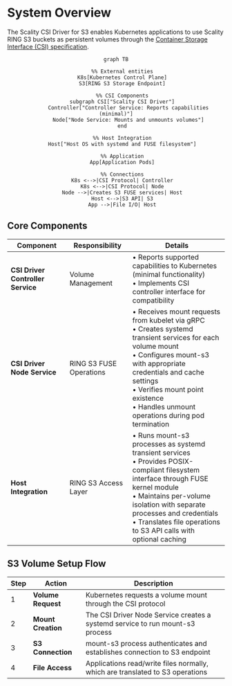 # System Overview

The Scality CSI Driver for S3 enables Kubernetes applications to use Scality RING S3 buckets as persistent volumes through the [Container Storage Interface (CSI) specification](https://github.com/container-storage-interface/spec/blob/master/spec.md).

<div align="center">

```mermaid
graph TB

    %% External entities
    K8s[Kubernetes Control Plane]
    S3[RING S3 Storage Endpoint]

    %% CSI Components
    subgraph CSI["Scality CSI Driver"]
        Controller["Controller Service: Reports capabilities (minimal)"]
        Node["Node Service: Mounts and unmounts volumes"]
    end

    %% Host Integration
    Host["Host OS with systemd and FUSE filesystem"]

    %% Application
    App[Application Pods]

    %% Connections
    K8s <-->|CSI Protocol| Controller
    K8s <-->|CSI Protocol| Node
    Node -->|Creates S3 FUSE services| Host
    Host <-->|S3 API| S3
    App -->|File I/O| Host

```

</div>

## Core Components

| Component | Responsibility | Details |
|-----------|----------------|---------|
| **CSI Driver Controller Service** | Volume Management | • Reports supported capabilities to Kubernetes (minimal functionality)<br>• Implements CSI controller interface for compatibility<br> |
| **CSI Driver Node Service** | RING S3 FUSE Operations | • Receives mount requests from kubelet via gRPC<br>• Creates systemd transient services for each volume mount<br>• Configures mount-s3 with appropriate credentials and cache settings<br>• Verifies mount point existence<br>• Handles unmount operations during pod termination |
| **Host Integration** | RING S3 Access Layer | • Runs mount-s3 processes as systemd transient services<br>• Provides POSIX-compliant filesystem interface through FUSE kernel module<br>• Maintains per-volume isolation with separate processes and credentials<br>• Translates file operations to S3 API calls with optional caching |

## S3 Volume Setup Flow

| Step | Action | Description |
|------|--------|-------------|
| 1 | **Volume Request** | Kubernetes requests a volume mount through the CSI protocol |
| 2 | **Mount Creation** | The CSI Driver Node Service creates a systemd service to run mount-s3 process |
| 3 | **S3 Connection** | mount-s3 process authenticates and establishes connection to S3 endpoint |
| 4 | **File Access** | Applications read/write files normally, which are translated to S3 operations |
